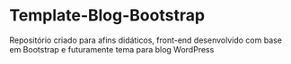 # Template-Blog-Bootstrap
Repositório criado para afins didáticos, front-end desenvolvido com base em Bootstrap e futuramente tema para blog WordPress
